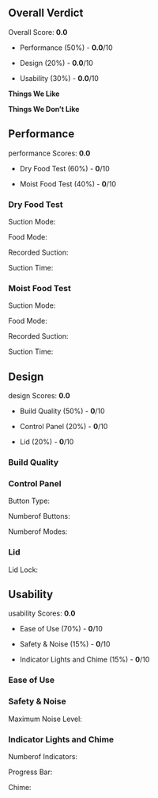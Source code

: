 Overall Verdict
---------------

Overall Score: **0.0**

*   Performance (50%) - **0.0**/10
    
*   Design (20%) - **0.0**/10
    
*   Usability (30%) - **0.0**/10
    

**Things We Like**

**Things We Don’t Like**

Performance
-----------

performance Scores: **0.0**

*   Dry Food Test (60%) - **0**/10
    
*   Moist Food Test (40%) - **0**/10
    

### Dry Food Test

Suction Mode:

Food Mode:

Recorded Suction:

Suction Time:

### Moist Food Test

Suction Mode:

Food Mode:

Recorded Suction:

Suction Time:

Design
------

design Scores: **0.0**

*   Build Quality (50%) - **0**/10
    
*   Control Panel (20%) - **0**/10
    
*   Lid (20%) - **0**/10
    

### Build Quality

### Control Panel

Button Type:

Numberof Buttons:

Numberof Modes:

### Lid

Lid Lock:

Usability
---------

usability Scores: **0.0**

*   Ease of Use (70%) - **0**/10
    
*   Safety & Noise (15%) - **0**/10
    
*   Indicator Lights and Chime (15%) - **0**/10
    

### Ease of Use

### Safety & Noise

Maximum Noise Level:

### Indicator Lights and Chime

Numberof Indicators:

Progress Bar:

Chime: